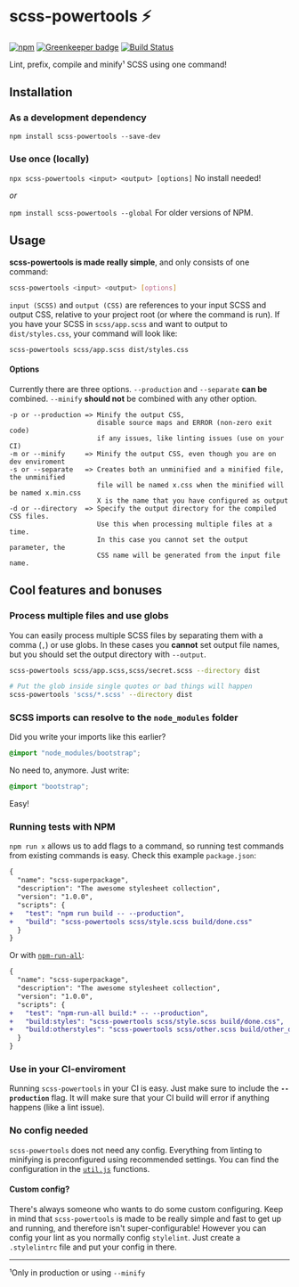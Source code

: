 # scss-powertools :zap:
[![npm](https://img.shields.io/npm/v/scss-powertools.svg)](https://www.npmjs.com/package/scss-powertools)
[![Greenkeeper badge](https://badges.greenkeeper.io/Tutrox/scss-powertools.svg)](https://greenkeeper.io/)
[![Build Status](https://travis-ci.org/Tutrox/scss-powertools.svg?branch=master)](https://travis-ci.org/Tutrox/scss-powertools)

Lint, prefix, compile and minify¹ SCSS using one command!

## Installation
### As a development dependency

`npm install scss-powertools --save-dev`

### Use once (locally)

`npx scss-powertools <input> <output> [options]` No install needed!

_or_

`npm install scss-powertools --global` For older versions of NPM.

## Usage
**scss-powertools is made really simple**, and only consists of one command:

```bash
scss-powertools <input> <output> [options]
```

`input (SCSS)` and `output (CSS)` are references to your input SCSS and output CSS, relative to your project root (or where the command is run). If you have your SCSS in `scss/app.scss` and want to output to `dist/styles.css`, your command will look like:

```
scss-powertools scss/app.scss dist/styles.css
```

#### Options
Currently there are three options. `--production` and `--separate` **can be** combined. `--minify` **should not** be combined with any other option.

```
-p or --production => Minify the output CSS,
                      disable source maps and ERROR (non-zero exit code)
                      if any issues, like linting issues (use on your CI)
-m or --minify     => Minify the output CSS, even though you are on dev enviroment
-s or --separate   => Creates both an unminified and a minified file, the unminified
                      file will be named x.css when the minified will be named x.min.css
                      X is the name that you have configured as output
-d or --directory  => Specify the output directory for the compiled CSS files.
                      Use this when processing multiple files at a time.
                      In this case you cannot set the output parameter, the
                      CSS name will be generated from the input file name.
```

## Cool features and bonuses

### Process multiple files and use globs

You can easily process multiple SCSS files by separating them with a comma (`,`) or use globs.
In these cases you **cannot** set output file names, but you should set the output directory with `--output`.

```bash
scss-powertools scss/app.scss,scss/secret.scss --directory dist
```

```bash
# Put the glob inside single quotes or bad things will happen
scss-powertools 'scss/*.scss' --directory dist
```

### SCSS imports can resolve to the `node_modules` folder

Did you write your imports like this earlier?

```scss
@import "node_modules/bootstrap";
```

No need to, anymore. Just write:

```scss
@import "bootstrap";
```

Easy!

### Running tests with NPM

`npm run x` allows us to add flags to a command, so running test commands from existing commands is easy. Check this example `package.json`:

```diff
{
  "name": "scss-superpackage",
  "description": "The awesome stylesheet collection",
  "version": "1.0.0",
  "scripts": {
+   "test": "npm run build -- --production",
+   "build": "scss-powertools scss/style.scss build/done.css"
  }
}
```

Or with [`npm-run-all`](https://www.npmjs.com/package/npm-run-all):

```diff
{
  "name": "scss-superpackage",
  "description": "The awesome stylesheet collection",
  "version": "1.0.0",
  "scripts": {
+   "test": "npm-run-all build:* -- --production",
+   "build:styles": "scss-powertools scss/style.scss build/done.css",
+   "build:otherstyles": "scss-powertools scss/other.scss build/other_done.css"
  }
}
```

### Use in your CI-enviroment

Running `scss-powertools` in your CI is easy. Just make sure to include the **`--production`** flag. It will make sure that your CI build will error if anything happens (like a lint issue).

### No config needed

`scss-powertools` does not need any config. Everything from linting to minifying is preconfigured using recommended settings. You can find the configuration in the [`util.js`](https://github.com/Tutrox/scss-powertools/blob/master/lib/util.js) functions.

#### Custom config?

There's always someone who wants to do some custom configuring. Keep in mind that `scss-powertools` is made to be really simple and fast to get up and running, and therefore isn't super-configurable! However you can config your lint as you normally config `stylelint`. Just create a `.stylelintrc` file and put your config in there.

---

¹Only in production or using `--minify`
